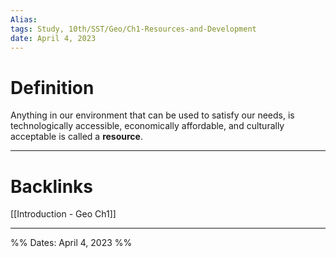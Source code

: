 ```yaml
---
Alias:
tags: Study, 10th/SST/Geo/Ch1-Resources-and-Development
date: April 4, 2023
---
```


# Definition
Anything in our environment that can be used to satisfy our needs, is technologically accessible, economically affordable, and culturally acceptable is called a **resource**.

---
# Backlinks

[[Introduction - Geo Ch1]]

---

%%
Dates: April 4, 2023
%%
